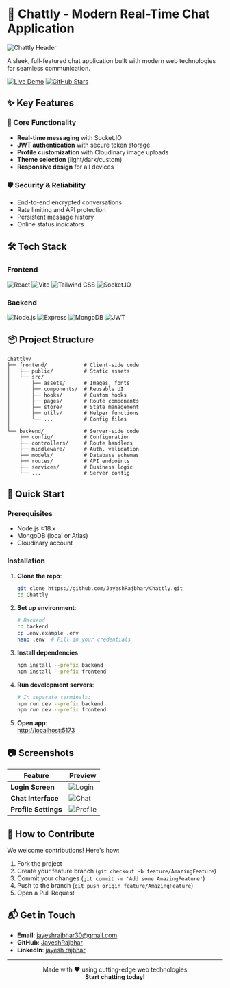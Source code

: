# 💬 Chattly - Modern Real-Time Chat Application

![Chattly Header](https://via.placeholder.com/1200x400/2563eb/ffffff?text=Chattly+Real-Time+Messaging)

A sleek, full-featured chat application built with modern web technologies for seamless communication.

[![Live Demo](https://img.shields.io/badge/%F0%9F%94%97-Live_Demo-3b82f6?style=for-the-badge)](https://chattly-asdl.onrender.com)
[![GitHub Stars](https://img.shields.io/github/stars/JayeshRajbhar/Chattly?style=for-the-badge)](https://github.com/JayeshRajbhar/Chattly)

## ✨ Key Features

### 🚀 Core Functionality
- **Real-time messaging** with Socket.IO  
- **JWT authentication** with secure token storage  
- **Profile customization** with Cloudinary image uploads  
- **Theme selection** (light/dark/custom)  
- **Responsive design** for all devices  

### 🛡️ Security & Reliability
- End-to-end encrypted conversations  
- Rate limiting and API protection  
- Persistent message history  
- Online status indicators  

## 🛠 Tech Stack

### Frontend
<p align="left">
  <img src="https://img.shields.io/badge/React-61DAFB?logo=react&logoColor=white&style=flat-square" alt="React">
  <img src="https://img.shields.io/badge/Vite-646CFF?logo=vite&logoColor=white&style=flat-square" alt="Vite">
  <img src="https://img.shields.io/badge/Tailwind_CSS-06B6D4?logo=tailwindcss&logoColor=white&style=flat-square" alt="Tailwind CSS">
  <img src="https://img.shields.io/badge/Socket.io-010101?logo=socket.io&logoColor=white&style=flat-square" alt="Socket.IO">
</p>

### Backend
<p align="left">
  <img src="https://img.shields.io/badge/Node.js-339933?logo=nodedotjs&logoColor=white&style=flat-square" alt="Node.js">
  <img src="https://img.shields.io/badge/Express-000000?logo=express&logoColor=white&style=flat-square" alt="Express">
  <img src="https://img.shields.io/badge/MongoDB-47A248?logo=mongodb&logoColor=white&style=flat-square" alt="MongoDB">
  <img src="https://img.shields.io/badge/JWT-000000?logo=jsonwebtokens&logoColor=white&style=flat-square" alt="JWT">
</p>

## 📦 Project Structure

```
Chattly/
├── frontend/            # Client-side code
│   ├── public/          # Static assets
│   └── src/
│       ├── assets/      # Images, fonts
│       ├── components/  # Reusable UI
│       ├── hooks/       # Custom hooks
│       ├── pages/       # Route components
│       ├── store/       # State management
│       ├── utils/       # Helper functions
│       └── ...          # Config files
│
└── backend/             # Server-side code
    ├── config/          # Configuration
    ├── controllers/     # Route handlers
    ├── middleware/      # Auth, validation
    ├── models/          # Database schemas
    ├── routes/          # API endpoints
    ├── services/        # Business logic
    └── ...              # Server config
```

## 🚀 Quick Start

### Prerequisites
- Node.js ≥18.x  
- MongoDB (local or Atlas)  
- Cloudinary account  

### Installation

1. **Clone the repo**:
   ```bash
   git clone https://github.com/JayeshRajbhar/Chattly.git
   cd Chattly
   ```

2. **Set up environment**:
   ```bash
   # Backend
   cd backend
   cp .env.example .env
   nano .env  # Fill in your credentials
   ```

3. **Install dependencies**:
   ```bash
   npm install --prefix backend
   npm install --prefix frontend
   ```

4. **Run development servers**:
   ```bash
   # In separate terminals:
   npm run dev --prefix backend
   npm run dev --prefix frontend
   ```

5. **Open app**:  
   [http://localhost:5173](http://localhost:5173)

## 📷 Screenshots

| Feature            | Preview |
|--------------------|---------|
| **Login Screen**   | ![Login](https://via.placeholder.com/400x225/3b82f6/ffffff?text=Login+Screen) |
| **Chat Interface** | ![Chat](https://via.placeholder.com/400x225/3b82f6/ffffff?text=Chat+Window) |
| **Profile Settings** | ![Profile](https://via.placeholder.com/400x225/3b82f6/ffffff?text=User+Profile) |

## 🤝 How to Contribute

We welcome contributions! Here's how:

1. Fork the project  
2. Create your feature branch (`git checkout -b feature/AmazingFeature`)  
3. Commit your changes (`git commit -m 'Add some AmazingFeature'`)  
4. Push to the branch (`git push origin feature/AmazingFeature`)  
5. Open a Pull Request  

## 📬 Get in Touch

- **Email**: [jayeshrajbhar30@gmail.com](mailto:jayeshrajbhar30@gmail.com)  
- **GitHub**: [JayeshRajbhar](https://github.com/JayeshRajbhar)  
- **LinkedIn**: [jayesh rajbhar](www.linkedin.com/in/jayesh-rajbhar-7042a6346)

---

<p align="center">
  Made with ❤️ using cutting-edge web technologies  
  <br>
  <b>Start chatting today!</b>
</p>
